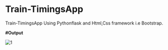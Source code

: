 # Train-TimingsApp

Train-TimingsApp Using Pythonflask and Html,Css framework i.e Bootstrap.

<b>#Output</b>

![1](https://user-images.githubusercontent.com/92783730/175833618-dcee7024-6d94-43d7-8c93-c214faac9ea2.jpg)
